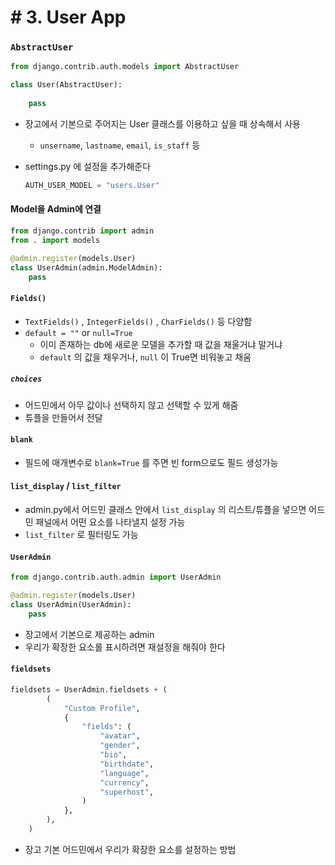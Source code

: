 # # 3. User App

### `AbstractUser`

```python
from django.contrib.auth.models import AbstractUser

class User(AbstractUser):
    
    pass
```

- 장고에서 기본으로 주어지는 User 클래스를 이용하고 싶을 때 상속해서 사용
  - `unsername`, `lastname`, `email`, `is_staff` 등

- settings.py 에 설정을 추가해준다

  ```python
  AUTH_USER_MODEL = "users.User"
  ```

  

#### Model을 Admin에 연결

```python
from django.contrib import admin
from . import models

@admin.register(models.User)
class UserAdmin(admin.ModelAdmin):
    pass
```



#### `Fields()`

- `TextFields()` , `IntegerFields()` , `CharFields()` 등 다양함
- `default = ""` or `null=True`
  - 이미 존재하는 db에 새로운 모델을 추가할 때 값을 채울거냐 말거냐
  - `default` 의 값을 채우거나, `null` 이 True면 비워놓고 채움



##### `choices`

- 어드민에서 아무 값이나 선택하지 않고 선택할 수 있게 해줌
- 튜플을 만들어서 전달



#### `blank`

- 필드에 매개변수로 `blank=True` 를 주면 빈 form으로도 필드 생성가능



#### `list_display` / `list_filter`

- admin.py에서 어드민 클래스 안에서 `list_display` 의 리스트/튜플을 넣으면 어드민 패널에서 어떤 요소를 나타낼지 설정 가능
- `list_filter` 로 필터링도 가능



#### `UserAdmin`

```python
from django.contrib.auth.admin import UserAdmin

@admin.register(models.User)
class UserAdmin(UserAdmin):
    pass
```

- 장고에서 기본으로 제공하는 admin
- 우리가 확장한 요소롤 표시하려면 재설정을 해줘야 한다



#### `fieldsets`

```python
fieldsets = UserAdmin.fieldsets + (
        (
            "Custom Profile",
            {
                "fields": (
                    "avatar",
                    "gender",
                    "bio",
                    "birthdate",
                    "language",
                    "currency",
                    "superhost",
                )
            },
        ),
    )
```

- 장고 기본 어드민에서 우리가 확장한 요소를 설정하는 방법